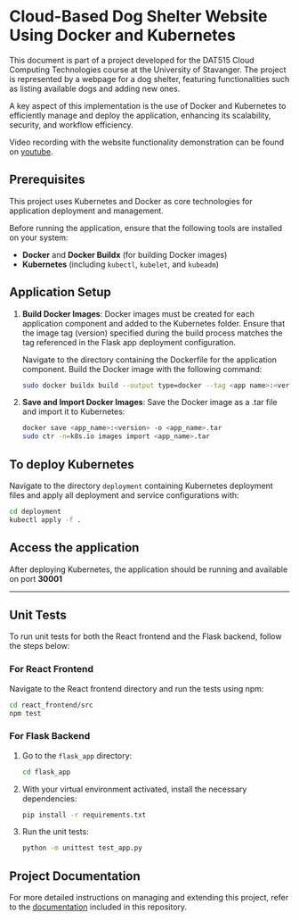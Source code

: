 # Cloud-Based Dog Shelter Website Using Docker and Kubernetes

This document is part of a project developed for the DAT515 Cloud Computing Technologies course at the University of Stavanger. The project is represented by a webpage for a dog shelter, featuring functionalities such as listing available dogs and adding new ones.

A key aspect of this implementation is the use of Docker and Kubernetes to efficiently manage and deploy the application, enhancing its scalability, security, and workflow efficiency. 

Video recording with the website functionality demonstration can be found on [youtube](https://youtu.be/vaIMEQV5pcg).


## Prerequisites
This project uses Kubernetes and Docker as core technologies for application deployment and management. 

Before running the application, ensure that the following tools are installed on your system:

- **Docker** and **Docker Buildx** (for building Docker images)
- **Kubernetes** (including `kubectl`, `kubelet`, and `kubeadm`)

## Application Setup
1. **Build Docker Images**:
   Docker images must be created for each application component and added to the Kubernetes folder. Ensure that the image tag (version) specified during the build process matches the tag referenced in the Flask app deployment configuration.

   Navigate to the directory containing the Dockerfile for the application component. Build the Docker image with the following command:

   ```bash
   sudo docker buildx build --output type=docker --tag <app name>:<version>  .
   ```
  
1. **Save and Import Docker Images**:
   Save the Docker image as a .tar file and import it to Kubernetes:
  
   ```bash
   docker save <app_name>:<version> -o <app_name>.tar
   sudo ctr -n=k8s.io images import <app_name>.tar
   ```


## To deploy Kubernetes
Navigate to the directory `deployment` containing Kubernetes deployment files and apply all deployment and service configurations with:

```bash
cd deployment
kubectl apply -f .
```

## Access the application
After deploying Kubernetes, the application should be running and available on port **30001**

---

## Unit Tests

To run unit tests for both the React frontend and the Flask backend, follow the steps below:

### For React Frontend

Navigate to the React frontend directory and run the tests using npm:

```bash
cd react_frontend/src
npm test
```

### For Flask Backend

1. Go to the `flask_app` directory:
   ```bash
   cd flask_app
   ```

2. With your virtual environment activated, install the necessary dependencies:
   ```bash
   pip install -r requirements.txt
   ```

3. Run the unit tests:
   ```bash
   python -m unittest test_app.py
   ```

## Project Documentation

For more detailed instructions on managing and extending this project, refer to the [documentation](https://github.com/dat515-2024/KaSo/tree/main/documentation) included in this repository.

